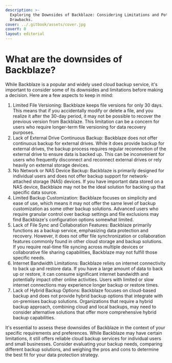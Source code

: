 ```yaml
---
description: >-
  Exploring the Downsides of Backblaze: Considering Limitations and Potential
  Drawbacks.
cover: ../.gitbook/assets/cover.jpg
coverY: 0
layout: editorial
---
```


# What are the downsides of Backblaze?

While Backblaze is a popular and widely used cloud backup service, it's important to consider some of its downsides and limitations before making a decision. Here are a few aspects to keep in mind:

1. Limited File Versioning: Backblaze keeps file versions for only 30 days. This means that if you accidentally modify or delete a file, and you realize it after the 30-day period, it may not be possible to recover the previous version from Backblaze. This limitation can be a concern for users who require longer-term file versioning for data recovery purposes.
2. Lack of External Drive Continuous Backup: Backblaze does not offer continuous backup for external drives. While it does provide backup for external drives, the backup process requires regular reconnection of the external drive to ensure data is backed up. This can be inconvenient for users who frequently disconnect and reconnect external drives or rely heavily on external storage devices.
3. No Network or NAS Device Backup: Backblaze is primarily designed for individual users and does not offer backup support for network-attached storage (NAS) devices. If you have important data stored on a NAS device, Backblaze may not be the ideal solution for backing up that specific data source.
4. Limited Backup Customization: Backblaze focuses on simplicity and ease of use, which means it may not offer the same level of backup customization as some other backup solutions. Advanced users who require granular control over backup settings and file exclusions may find Backblaze's configuration options somewhat limited.
5. Lack of File Sync and Collaboration Features: Backblaze primarily functions as a backup service, emphasizing data protection and recovery. However, it does not offer file synchronization or collaboration features commonly found in other cloud storage and backup solutions. If you require real-time file syncing across multiple devices or collaborative file sharing capabilities, Backblaze may not fulfill those specific needs.
6. Internet Bandwidth Limitations: Backblaze relies on internet connectivity to back up and restore data. If you have a large amount of data to back up or restore, it can consume significant internet bandwidth and potentially impact other online activities. Users with limited or slow internet connections may experience longer backup or restore times.
7. Lack of Hybrid Backup Options: Backblaze focuses on cloud-based backup and does not provide hybrid backup options that integrate with on-premises backup solutions. Organizations that require a hybrid backup approach, combining cloud and local backups, may need to consider alternative solutions that offer more comprehensive hybrid backup capabilities.

It's essential to assess these downsides of Backblaze in the context of your specific requirements and preferences. While Backblaze may have certain limitations, it still offers reliable cloud backup services for individual users and small businesses. Consider evaluating your backup needs, comparing different backup solutions, and weighing the pros and cons to determine the best fit for your data protection strategy.
